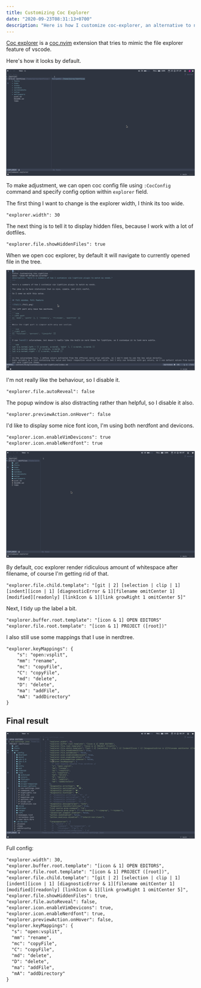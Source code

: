 ```yaml
---
title: Customizing Coc Explorer
date: "2020-09-23T08:31:13+0700"
description: "Here is how I customize coc-explorer, an alternative to nerdtree"
---
```


[Coc explorer](https://github.com/weirongxu/coc-explorer) is a [coc.nvim](https://github.com/neoclide/coc.nvim/wiki/Using-coc-extensions) extension that tries to mimic the file explorer feature of vscode.

Here's how it looks by default.

![Initial looks](./initial.png)

To make adjustment, we can open coc config file using `:CocConfig` command and specify config option within `explorer` field.

The first thing I want to change is the explorer width, I think its too wide.

```vim
"explorer.width": 30
```

The next thing is to tell it to display hidden files, because I work with a lot of dotfiles.

```vim
"explorer.file.showHiddenFiles": true
```

When we open coc explorer, by default it will navigate to currently opened file in the tree.

![auto reveal by default](./coc-explorer-auto-reveal.gif)

I'm not really like the behaviour, so I disable it.

```vim
"explorer.file.autoReveal": false
```

The popup window is also distracting rather than helpful, so I disable it also.

```vim
"explorer.previewAction.onHover": false
```

I'd like to display some nice font icon, I'm using both nerdfont and devicons.

```vim
"explorer.icon.enableVimDevicons": true
"explorer.icon.enableNerdfont": true
```

![with icon](./with-icon.png)


By default, coc explorer render ridiculous amount of whitespace after filename, of course I'm getting rid of that.

```vim
"explorer.file.child.template": "[git | 2] [selection | clip | 1] [indent][icon | 1] [diagnosticError & 1][filename omitCenter 1][modified][readonly] [linkIcon & 1][link growRight 1 omitCenter 5]"
```

Next, I tidy up the label a bit.

```vim
"explorer.buffer.root.template": "[icon & 1] OPEN EDITORS"
"explorer.file.root.template": "[icon & 1] PROJECT ([root])"
```

I also still use some mappings that I use in nerdtree.

```vim
"explorer.keyMappings": {
    "s": "open:vsplit",
    "mm": "rename",
    "mc": "copyFile",
    "C": "copyFile",
    "md": "delete",
    "D": "delete",
    "ma": "addFile",
    "mA": "addDirectory"
}
```

## Final result

![final result](./final.png)

Full config:

```vim
"explorer.width": 30,
"explorer.buffer.root.template": "[icon & 1] OPEN EDITORS",
"explorer.file.root.template": "[icon & 1] PROJECT ([root])",
"explorer.file.child.template": "[git | 2] [selection | clip | 1] [indent][icon | 1] [diagnosticError & 1][filename omitCenter 1][modified][readonly] [linkIcon & 1][link growRight 1 omitCenter 5]",
"explorer.file.showHiddenFiles": true,
"explorer.file.autoReveal": false,
"explorer.icon.enableVimDevicons": true,
"explorer.icon.enableNerdfont": true,
"explorer.previewAction.onHover": false,
"explorer.keyMappings": {
  "s": "open:vsplit",
  "mm": "rename",
  "mc": "copyFile",
  "C": "copyFile",
  "md": "delete",
  "D": "delete",
  "ma": "addFile",
  "mA": "addDirectory"
}
```
